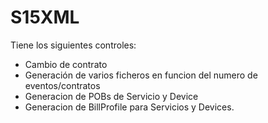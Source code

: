 # S15XML
Tiene los siguientes controles:

- Cambio de contrato
- Generación de varios ficheros en funcion del numero de eventos/contratos
- Generacion de POBs de Servicio y Device
- Generacion de BillProfile para Servicios y Devices.
